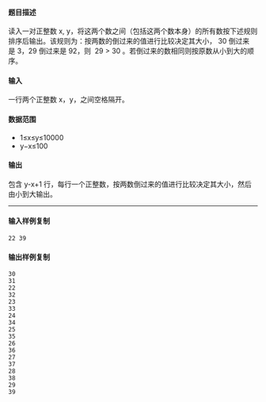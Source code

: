 #### 题目描述

读入一对正整数 x, y，将这两个数之间（包括这两个数本身）的所有数按下述规则排序后输出。该规则为：按两数的倒过来的值进行比较决定其大小， 30 倒过来是 3，29 倒过来是 92，则  29 > 30 。若倒过来的数相同则按原数从小到大的顺序。  

#### 输入

一行两个正整数 x，y，之间空格隔开。

#### 数据范围

-   1≤x≤y≤10000
-   y−x≤100

#### 输出

包含 y-x+1 行，每行一个正整数，按两数倒过来的值进行比较决定其大小，然后由小到大输出。  

___

#### 输入样例复制

```
22 39
```

#### 输出样例复制

```
30
31
22
32
23
33
24
34
25
35
26
36
27
37
28
38
29
39
```